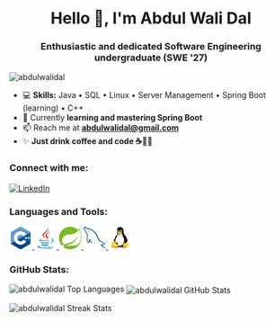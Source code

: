 <h1 align="center">Hello 👋, I'm Abdul Wali Dal</h1>
<h3 align="center">Enthusiastic and dedicated Software Engineering undergraduate (SWE '27)</h3>

<p align="left"> 
  <img src="https://komarev.com/ghpvc/?username=abdulwalidal&label=Profile%20views&color=0e75b6&style=flat" alt="abdulwalidal" /> 
</p>

- 💻 **Skills:** Java • SQL • Linux • Server Management • Spring Boot (learning) • C++  
- 🌱 Currently **learning and mastering Spring Boot**  
- 📫 Reach me at **abdulwalidal@gmail.com**  
- ✨ **Just drink coffee and code ☕👨‍💻**

<h3 align="left">Connect with me:</h3>
<p align="left">
  <a href="https://www.linkedin.com/in/abdul-wali-dal-9653b6288/" target="blank">
    <img align="center" src="https://raw.githubusercontent.com/rahuldkjain/github-profile-readme-generator/master/src/images/icons/Social/linked-in-alt.svg" alt="LinkedIn" height="30" width="40" />
  </a>
</p>

<h3 align="left">Languages and Tools:</h3>
<p align="left"> 
  <a href="https://www.w3schools.com/cpp/" target="_blank" rel="noreferrer"> 
    <img src="https://raw.githubusercontent.com/devicons/devicon/master/icons/cplusplus/cplusplus-original.svg" alt="C++" width="40" height="40"/> 
  </a> 
  <a href="https://www.java.com" target="_blank" rel="noreferrer"> 
    <img src="https://raw.githubusercontent.com/devicons/devicon/master/icons/java/java-original.svg" alt="Java" width="40" height="40"/> 
  </a>
  <a href="https://spring.io/projects/spring-boot" target="_blank" rel="noreferrer">
    <img src="https://raw.githubusercontent.com/devicons/devicon/master/icons/spring/spring-original.svg" alt="Spring Boot" width="40" height="40"/>
  </a>
  <a href="https://www.mysql.com/" target="_blank" rel="noreferrer">
    <img src="https://raw.githubusercontent.com/devicons/devicon/master/icons/mysql/mysql-original.svg" alt="MySQL" width="40" height="40"/>
  </a>
  <a href="https://www.linux.org/" target="_blank" rel="noreferrer">
    <img src="https://raw.githubusercontent.com/devicons/devicon/master/icons/linux/linux-original.svg" alt="Linux" width="40" height="40"/>
  </a>
</p>

<h3 align="left">GitHub Stats:</h3>
<p>
  <img align="left" src="https://github-readme-stats.vercel.app/api/top-langs?username=abdulwalidal&show_icons=true&locale=en&layout=compact" alt="abdulwalidal Top Languages" />
</p>
<p>&nbsp;<img align="center" src="https://github-readme-stats.vercel.app/api?username=abdulwalidal&show_icons=true&locale=en" alt="abdulwalidal GitHub Stats" /></p>
<p><img align="center" src="https://github-readme-streak-stats.herokuapp.com/?user=abdulwalidal&" alt="abdulwalidal Streak Stats" /></p>
